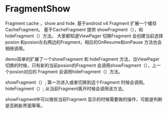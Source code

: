 # FragmentShow
Fragment cache ，show and hide.
基于android v4 Fragment 扩展一个缓存CacheFragment。
基于CacheFragment 提供 showFragment（），和hideFragment（）方法。
大家都知道ViewPager 切换Fragment 会创建当前选择posion 和posion左右两边的Fragment，相应的OnResume和onPause 方法也会相继调用。

demo简单的扩展了一个showFragment 和 hideFragment 方法，当ViewPager 切换的时候，只有新的当前posion的Fragment 会调用showFragment（），上一个posion对应的
Fragment 会调用hideFragment（）方法。


showFragment（）; 第一次进入或者切换到这个Fragment 时候会调用。
hideFragment（）; 从当前Fragment离开时候会调用该方法。

showFragment中可以做些当前Fragment 显示的时候需要做的操作，可能是判断是否刷新界面等等。


